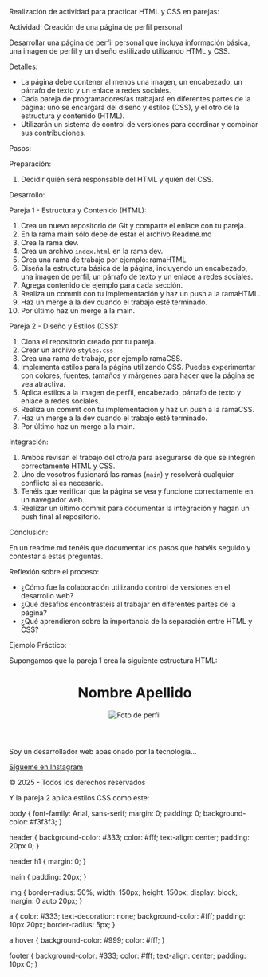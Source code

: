 Realización de actividad para practicar HTML y CSS en parejas:

Actividad: Creación de una página de perfil personal

Desarrollar una página de perfil personal que incluya información básica, una imagen de perfil y un diseño estilizado utilizando HTML y CSS.

Detalles:
- La página debe contener al menos una imagen, un encabezado, un párrafo de texto y un enlace a redes sociales.
- Cada pareja de programadores/as trabajará en diferentes partes de la página: uno se encargará del diseño y estilos (CSS), y el otro de la estructura y contenido (HTML).
- Utilizarán un sistema de control de versiones para coordinar y combinar sus contribuciones.

Pasos:

Preparación:
1. Decidir quién será responsable del HTML y quién del CSS.
   
Desarrollo:
   
Pareja 1 - Estructura y Contenido (HTML):
1. Crea un nuevo repositorio de Git y comparte el enlace con tu pareja.
2. En la rama main sólo debe de estar el archivo Readme.md
3. Crea la rama dev.
4. Crea un archivo `index.html` en la rama dev.
5. Crea una rama de trabajo por ejemplo: ramaHTML
6. Diseña la estructura básica de la página, incluyendo un encabezado, una imagen de perfil, un párrafo de texto y un enlace a redes sociales.
7. Agrega contenido de ejemplo para cada sección.
8. Realiza un commit con tu implementación y haz un push a la ramaHTML.
9. Haz un merge a la dev cuando el trabajo esté terminado.
10. Por último haz un merge a la main.

Pareja 2 - Diseño y Estilos (CSS):
1. Clona el repositorio creado por tu pareja.
2. Crear un archivo `styles.css`
3. Crea una rama de trabajo, por ejemplo ramaCSS.
4. Implementa estilos para la página utilizando CSS. Puedes experimentar con colores, fuentes, tamaños y márgenes para hacer que la página se vea atractiva.
5. Aplica estilos a la imagen de perfil, encabezado, párrafo de texto y enlace a redes sociales.
6. Realiza un commit con tu implementación y haz un push a la ramaCSS.
8. Haz un merge a la dev cuando el trabajo esté terminado.
9. Por último haz un merge a la main. 

Integración:
1. Ambos revisan el trabajo del otro/a para asegurarse de que se integren correctamente HTML y CSS.
2. Uno de vosotros fusionará las ramas (`main`) y resolverá cualquier conflicto si es necesario.
3. Tenéis que verificar que la página se vea y funcione correctamente en un navegador web.
4. Realizar un último commit para documentar la integración y hagan un push final al repositorio.

Conclusión:

En un readme.md tenéis que documentar los pasos que habéis seguido y contestar a estas preguntas. 

Reflexión sobre el proceso:
- ¿Cómo fue la colaboración utilizando control de versiones en el desarrollo web?
- ¿Qué desafíos encontrasteis al trabajar en diferentes partes de la página?
- ¿Qué aprendieron sobre la importancia de la separación entre HTML y CSS?

Ejemplo Práctico:

Supongamos que la pareja 1 crea la siguiente estructura HTML:


<!DOCTYPE html>
<html lang="en">
<head>
    <meta charset="UTF-8">
    <meta name="viewport" content="width=device-width, initial-scale=1.0">
    <title>Perfil Personal</title>
    <link rel="stylesheet" href="styles.css">
</head>
<body>
    <header>
        <h1>Nombre Apellido</h1>
        <img src="profile.jpg" alt="Foto de perfil">
    </header>
    <main>
        <p>Soy un desarrollador web apasionado por la tecnología...</p>
        <a href="#">Sígueme en Instagram</a>
    </main>
    <footer>
        <p>&copy; 2025 - Todos los derechos reservados</p>
    </footer>
</body>
</html>


Y la pareja 2 aplica estilos CSS como este:


body {
    font-family: Arial, sans-serif;
    margin: 0;
    padding: 0;
    background-color: #f3f3f3;
}

header {
    background-color: #333;
    color: #fff;
    text-align: center;
    padding: 20px 0;
}

header h1 {
    margin: 0;
}

main {
    padding: 20px;
}

img {
    border-radius: 50%;
    width: 150px;
    height: 150px;
    display: block;
    margin: 0 auto 20px;
}

a {
    color: #333;
    text-decoration: none;
    background-color: #fff;
    padding: 10px 20px;
    border-radius: 5px;
}

a:hover {
    background-color: #999;
    color: #fff;
}

footer {
    background-color: #333;
    color: #fff;
    text-align: center;
    padding: 10px 0;
}


